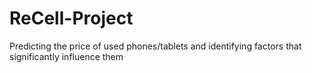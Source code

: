 # ReCell-Project
Predicting the price of used phones/tablets and identifying factors that significantly influence them
